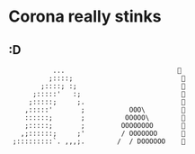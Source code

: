 # Corona really stinks
## :D
               ...                            
              ;::::;                           
            ;::::; :;                          
          ;:::::'   :;                         
         ;:::::;     ;.                        
        ,:::::'       ;           OOO\         
        ::::::;       ;          OOOOO\        
        ;:::::;       ;         OOOOOOOO       
       ,;::::::;     ;'         / OOOOOOO      
     ;:::::::::`. ,,,;.        /  / DOOOOOO    
   